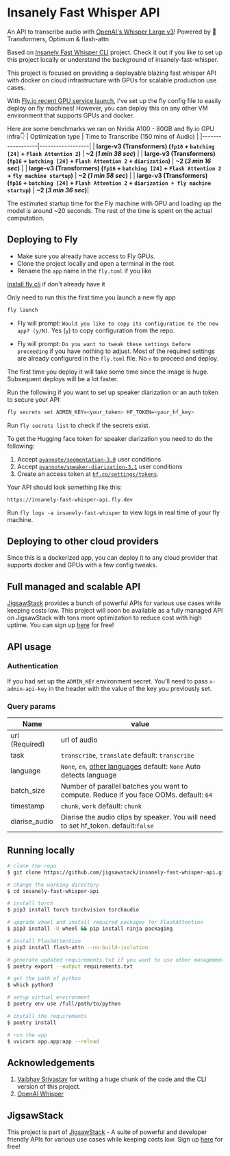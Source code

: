 # Insanely Fast Whisper API
An API to transcribe audio with [OpenAI's Whisper Large v3](https://huggingface.co/openai/whisper-large-v3)! Powered by 🤗 Transformers, Optimum & flash-attn

Based on [Insanely Fast Whisper CLI](https://github.com/Vaibhavs10/insanely-fast-whisper) project. Check it out if you like to set up this project locally or understand the background of insanely-fast-whisper.

This project is focused on providing a deployable blazing fast whisper API with docker on cloud infrastructure with GPUs for scalable production use cases.

With [Fly.io recent GPU service launch](https://fly.io/docs/gpus/gpu-quickstart/), I've set up the fly config file to easily deploy on fly machines! However, you can deploy this on any other VM environment that supports GPUs and docker.


Here are some benchmarks we ran on Nvidia A100 - 80GB and fly.io GPU infra👇
| Optimization type    | Time to Transcribe (150 mins of Audio) |
|------------------|------------------|
| **large-v3 (Transformers) (`fp16` + `batching [24]` + `Flash Attention 2`)** | **~2 (*1 min 38 sec*)**            |
| **large-v3 (Transformers) (`fp16` + `batching [24]` + `Flash Attention 2` + `diarization`)** | **~2 (*3 min 16 sec*)**            |
| **large-v3 (Transformers) (`fp16` + `batching [24]` + `Flash Attention 2` + `fly machine startup`)** | **~2 (*1 min 58 sec*)**            |
| **large-v3 (Transformers) (`fp16` + `batching [24]` + `Flash Attention 2` + `diarization + fly machine startup`)** | **~2 (*3 min 36 sec*)**|

The estimated startup time for the Fly machine with GPU and loading up the model is around ~20 seconds. The rest of the time is spent on the actual computation.

## Deploying to Fly
- Make sure you already have access to Fly GPUs.
- Clone the project locally and open a terminal in the root
- Rename the `app` name in the `fly.toml` if you like

[Install fly cli](https://fly.io/docs/hands-on/install-flyctl/) if don't already have it

Only need to run this the first time you launch a new fly app
```bash
fly launch
```

- Fly will prompt: `Would you like to copy its configuration to the new app? (y/N)`. Yes (`y`) to copy configuration from the repo.

- Fly will prompt: `Do you want to tweak these settings before proceeding` if you have nothing to adjust. Most of the required settings are already configured in the `fly.toml` file. No `n` to proceed and deploy.

The first time you deploy it will take some time since the image is huge. Subsequent deploys will be a lot faster.

Run the following if you want to set up speaker diarization or an auth token to secure your API:

```bash
fly secrets set ADMIN_KEY=<your_token> HF_TOKEN=<your_hf_key>
```
Run `fly secrets list` to check if the secrets exist.

To get the Hugging face token for speaker diarization you need to do the following:
1. Accept [`pyannote/segmentation-3.0`](https://hf.co/pyannote/segmentation-3.0) user conditions
2. Accept [`pyannote/speaker-diarization-3.1`](https://hf.co/pyannote/speaker-diarization-3.1) user conditions
3. Create an access token at [`hf.co/settings/tokens`](https://hf.co/settings/tokens).


Your API should look something like this:

```
https://insanely-fast-whisper-api.fly.dev
```

Run `fly logs -a insanely-fast-whisper` to view logs in real time of your fly machine.

## Deploying to other cloud providers
Since this is a dockerized app, you can deploy it to any cloud provider that supports docker and GPUs with a few config tweaks.

## Full managed and scalable API 
[JigsawStack](https://jigsawstack.com) provides a bunch of powerful APIs for various use cases while keeping costs low. This project will soon be available as a fully managed API on JigsawStack with tons more optimization to reduce cost with high uptime. You can sign up [here](https://jigsawstack.com) for free!


## API usage

### Authentication

If you had set up the `ADMIN_KEY` environment secret. You'll need to pass `x-admin-api-key` in the header with the value of the key you previously set.

### Query params
| Name    | value |
|------------------|------------------|
| url (Required) |  url of audio |
| task | `transcribe`, `translate`  default: `transcribe` |
| language | `None`, `en`, [other languages](https://huggingface.co/openai/whisper-large-v3) default: `None` Auto detects language
| batch_size | Number of parallel batches you want to compute. Reduce if you face OOMs. default: `64` |
| timestamp | `chunk`, `work`  default: `chunk` |
| diarise_audio | Diarise the audio clips by speaker. You will need to set hf_token. default:`false` |

## Running locally
```bash
# clone the repo
$ git clone https://github.com/jigsawstack/insanely-fast-whisper-api.git

# change the working directory
$ cd insanely-fast-whisper-api

# install torch
$ pip3 install torch torchvision torchaudio

# upgrade wheel and install required packages for FlashAttention
$ pip3 install -U wheel && pip install ninja packaging

# install FlashAttention
$ pip3 install flash-attn --no-build-isolation

# generate updated requirements.txt if you want to use other management tools (Optional)
$ poetry export --output requirements.txt

# get the path of python
$ which python3

# setup virtual environment 
$ poetry env use /full/path/to/python

# install the requirements
$ poetry install

# run the app
$ uvicorn app.app:app --reload
```

## Acknowledgements

1. [Vaibhav Srivastav](https://github.com/Vaibhavs10) for writing a huge chunk of the code and the CLI version of this project.
2. [OpenAI Whisper](https://huggingface.co/openai/whisper-large-v3) 


## JigsawStack
This project is part of [JigsawStack](https://jigsawstack.com) - A suite of powerful and developer friendly APIs for various use cases while keeping costs low. Sign up [here](https://jigsawstack.com) for free!